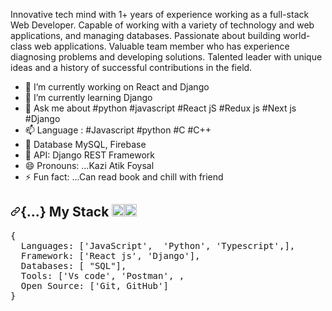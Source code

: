 Innovative tech mind with 1+ years of experience working as a full-stack Web Developer. Capable of working with a variety of technology and web applications, and managing databases. Passionate about building world-class web applications. Valuable team member who has experience diagnosing problems and developing solutions. Talented leader with unique ideas and a history of successful contributions in the field.

- 🔭 I’m currently working on React and Django
- 🌱 I’m currently learning Django
- 💬 Ask me about #python #javascript #React jS #Redux js #Next js #Django 
- 📫 Language : #Javascript #python #C #C++
- 🤔 Database  MySQL, Firebase
- 🤔 API: Django REST Framework
- 😄 Pronouns: ...Kazi Atik Foysal
- ⚡ Fun fact: ...Can read book and chill with friend

<h2><a id="user-content--my-stack-" class="anchor" aria-hidden="true" href="#-my-stack-"><svg class="octicon octicon-link" viewBox="0 0 16 16" version="1.1" width="16" height="16" aria-hidden="true"><path fill-rule="evenodd" d="M7.775 3.275a.75.75 0 001.06 1.06l1.25-1.25a2 2 0 112.83 2.83l-2.5 2.5a2 2 0 01-2.83 0 .75.75 0 00-1.06 1.06 3.5 3.5 0 004.95 0l2.5-2.5a3.5 3.5 0 00-4.95-4.95l-1.25 1.25zm-4.69 9.64a2 2 0 010-2.83l2.5-2.5a2 2 0 012.83 0 .75.75 0 001.06-1.06 3.5 3.5 0 00-4.95 0l-2.5 2.5a3.5 3.5 0 004.95 4.95l1.25-1.25a.75.75 0 00-1.06-1.06l-1.25 1.25a2 2 0 01-2.83 0z"></path></svg></a>{...} My Stack <g-emoji class="g-emoji" alias="computer" fallback-src="https://github.githubassets.com/images/icons/emoji/unicode/1f4bb.png"><img class="emoji" alt="computer" height="20" width="20" src="https://github.githubassets.com/images/icons/emoji/unicode/1f4bb.png"></g-emoji><g-emoji class="g-emoji" alias="rocket" fallback-src="https://github.githubassets.com/images/icons/emoji/unicode/1f680.png"><img class="emoji" alt="rocket" height="20" width="20" src="https://github.githubassets.com/images/icons/emoji/unicode/1f680.png"></g-emoji></h2>

<div class="highlight highlight-source-js">
   <pre><span class="pl-kos">{</span>
  <span class="pl-c1">Languages</span>: <span class="pl-kos">[</span><span class="pl-s">'JavaScript'</span><span class="pl-kos">,</span> <span class="pl-s"></span><span class="pl-kos"></span> <span class="pl-s">'Python'</span><span class="pl-kos">,</span> <span class="pl-s">'Typescript'</span><span class="pl-kos">,</span><span class="pl-kos">]</span><span class="pl-kos">,</span>
  <span class="pl-c1">Framework</span>: <span class="pl-kos">[</span><span class="pl-s">'React js'</span><span class="pl-kos">,</span> <span class="pl-s">'Django'</span><span class="pl-kos">]</span><span class="pl-kos">,</span>
  <span class="pl-c1">Databases</span>: <span class="pl-kos">[</span><span class="pl-s"></span><span class="pl-kos"></span> <span class="pl-s">"SQL"</span><span class="pl-kos">]</span><span class="pl-kos">,</span>
  <span class="pl-c1">Tools</span>: <span class="pl-kos">[</span><span class="pl-s">'Vs code'</span><span class="pl-kos">,</span> <span class="pl-s">'Postman'</span><span class="pl-kos">,</span> <span class="pl-kos">,</span>
  <span class="pl-v">Open</span> <span class="pl-c1">Source</span>: <span class="pl-kos">[</span><span class="pl-s">'Git, GitHub'</span><span class="pl-kos">]</span>
<span class="pl-kos">}</span></pre>
</div>

<img src="https://sazibuddin.me/wp-content/plugins/under-construction-page/themes/mad_designer/mad-designer.png?fbclid=IwAR0DdEeyLU9pE-O6suHsM44So3e1XNVHOXbC1tNrZaUieeC3B6hXh6ovm-c" alt=""/>

